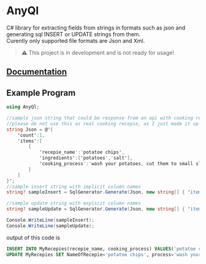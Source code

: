 # AnyQl
C# library for extracting fields from strings in formats such as json and generating sql INSERT or UPDATE strings from them.   
Curently only supported file formats are Json and Xml.  
> :warning: This project is in development and is not ready for usage!
## [Documentation](./docs/AnyQl.md)
## Example Program
```cs
using AnyQl;

//sample json string that could be response from an api with cooking recepies
//please do not use this as real cooking recepie, as I just made it up and it probably won't really work
string Json = @"{
    'count':1,
    'items':[
        {
            'recepie_name':'potatoe chips',
            'ingredients':['potatoes','salt'],
            'cooking_process':'wash your potatoes, cut them to small slices, put bit of salt on them and put them to oven for 30 minutes at 200°C'
        }
    ]
}";
//sample insert string with implicit column names
string? sampleInsert = SqlGenerator.Generate(Json, new string[] { "items[0].recepie_name", "items[0].cooking_process" }, "MyRecepies", FileFormat.Json, SqlStatementType.INSERT);

//sample update string with explicit column names
string? sampleUpdate = SqlGenerator.Generate(Json, new string[] { "items[0].recepie_name", "items[0].cooking_process" }, new string[] { "NameOfRecepie", "process" }, "MyRecepies", FileFormat.Json, SqlStatementType.UPDATE);

Console.WriteLine(sampleInsert);
Console.WriteLine(sampleUpdate);
```
output of this code is
```sql
INSERT INTO MyRecepies(recepie_name, cooking_process) VALUES('potatoe chips', 'wash your potatoes, cut them to small slices, put bit of salt on them and put them to oven for 30 minutes at 200°C')
UPDATE MyRecepies SET NameOfRecepie='potatoe chips', process='wash your potatoes, cut them to small slices, put bit of salt on them and put them to oven for 30 minutes at 200°C'
```
